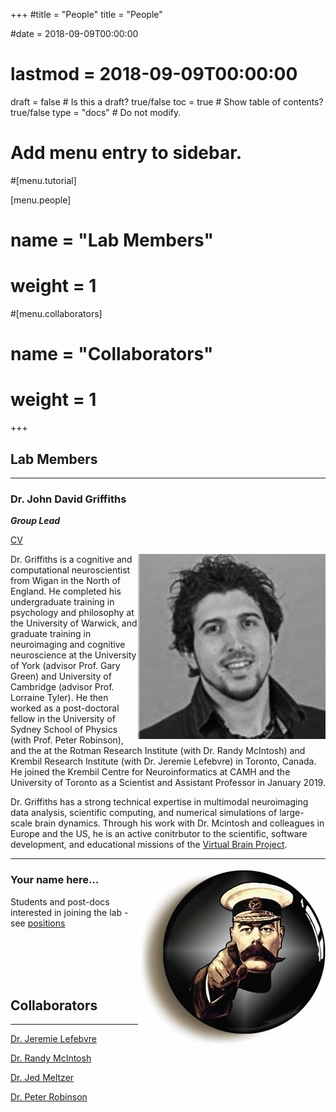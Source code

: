 +++
#title = "People"
title = "People"

#date = 2018-09-09T00:00:00
# lastmod = 2018-09-09T00:00:00

draft = false  # Is this a draft? true/false
toc = true  # Show table of contents? true/false
type = "docs"  # Do not modify.

# Add menu entry to sidebar.
#[menu.tutorial]

[menu.people]

#  name = "Lab Members"
#  weight = 1

#[menu.collaborators]
#  name = "Collaborators"
#  weight = 1

+++

## Lab Members 


<div>

---



### Dr. John David Griffiths 
***Group Lead***

[CV](/files/JG_CV.pdf)

<img src="/img/John_Griffiths_Photo.png" align="right" margin="15px 15px 15px 15px" width="300" />

Dr. Griffiths is a cognitive and computational neuroscientist from Wigan in the North of England. He completed his undergraduate training in psychology and philosophy at the University of Warwick, and graduate training in neuroimaging and cognitive neuroscience at the University of York (advisor Prof. Gary Green) and University of Cambridge (advisor Prof. Lorraine Tyler). He then worked as a post-doctoral fellow in the University of Sydney School of Physics (with Prof. Peter Robinson), and the at the Rotman Research Institute (with Dr. Randy McIntosh) and Krembil Research Institute (with Dr. Jeremie Lefebvre) in Toronto, Canada. He joined the Krembil Centre for Neuroinformatics at CAMH and the University of Toronto as a Scientist and Assistant Professor in January 2019. 

Dr. Griffiths has a strong technical expertise in multimodal neuroimaging data analysis, scientific computing, and numerical simulations of large-scale brain dynamics. Through his work with Dr. Mcintosh and colleagues in Europe and the US, he is an active conitrbutor to the scientific, software development, and educational missions of the [Virtual Brain Project](https://www.thevirtualbrain.org/tvb/zwei).


---

<img src="/img/KitchenerYou.jpg" align="right" margin="15px 15px 15px 15px" width="300" />

### Your name here...  

Students and post-docs interested in joining the lab - see [positions](/positions)


<br>
<br>
<br>
<br>


## Collaborators

---


[Dr. Jeremie Lefebvre](https://sites.google.com/site/lefebvresynclab)

[Dr. Randy McIntosh](https://www.armcintosh.com/home)

[Dr. Jed Meltzer](http://research.baycrest.org/jmeltzer)

[Dr. Peter Robinson](https://sydney.edu.au/science/our-research/research-areas/physics/brain-dynamics.html)




